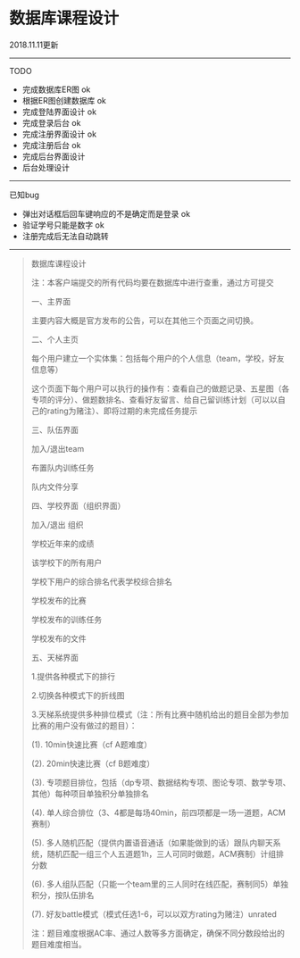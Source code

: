 #  数据库课程设计

2018.11.11更新

---

TODO

- 完成数据库ER图 ok
- 根据ER图创建数据库 ok
- 完成登陆界面设计 ok
- 完成登录后台 ok
- 完成注册界面设计 ok
- 完成注册后台 ok
- 完成后台界面设计
- 后台处理设计
---

已知bug

- 弹出对话框后回车键响应的不是确定而是登录 ok
- 验证学号只能是数字 ok
- 注册完成后无法自动跳转

---

> 数据库课程设计
>
>	注：本客户端提交的所有代码均要在数据库中进行查重，通过方可提交
>
> 一、主界面
>
>	主要内容大概是官方发布的公告，可以在其他三个页面之间切换。
>
> 二、个人主页
>
>	每个用户建立一个实体集：包括每个用户的个人信息（team，学校，好友信息等）
>
>	这个页面下每个用户可以执行的操作有：查看自己的做题记录、五星图（各专项的评分）、做题数排名、查看好友留言、给自己留训练计划（可以以自己的rating为赌注）、即将过期的未完成任务提示
>
> 三、队伍界面
>
>	加入/退出team
>
>	布置队内训练任务
>
>	队内文件分享
>
> 四、学校界面（组织界面）
>
>	加入/退出 组织
>
>	学校近年来的成绩
>
>	该学校下的所有用户
>
>	学校下用户的综合排名代表学校综合排名
>
>	学校发布的比赛
>
>	学校发布的训练任务
>
>	学校发布的文件
>
> 五、天梯界面
>
>	1.提供各种模式下的排行
>
>	2.切换各种模式下的折线图
>
>	3.天梯系统提供多种排位模式（注：所有比赛中随机给出的题目全部为参加比赛的用户没有做过的题目）：
>
>	(1). 10min快速比赛（cf A题难度）
>
>	(2). 20min快速比赛（cf B题难度）
>
>	(3). 专项题目排位，包括（dp专项、数据结构专项、图论专项、数学专项、其他）每种项目单独积分单独排名
>
>	(4). 单人综合排位（3、4都是每场40min，前四项都是一场一道题，ACM赛制）
>
>	(5). 多人随机匹配（提供内置语音通话（如果能做到的话）跟队内聊天系统，随机匹配一组三个人五道题1h，三人可同时做题，ACM赛制）计组排分数
>
>	(6). 多人组队匹配（只能一个team里的三人同时在线匹配，赛制同5）单独积分，按队伍排名
>
>	(7). 好友battle模式（模式任选1-6，可以以双方rating为赌注）unrated
>
>	注：题目难度根据AC率、通过人数等多方面确定，确保不同分数段给出的题目难度相当。
